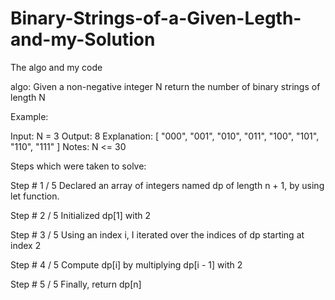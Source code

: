 # Binary-Strings-of-a-Given-Legth-and-my-Solution
The algo and my code



algo:
Given a non-negative integer N return the number of binary strings of length N

Example:

Input: N = 3
Output: 8
Explanation: [
    "000",
    "001",
    "010",
    "011",
    "100",
    "101",
    "110",
    "111"
]
Notes: N <= 30




Steps which were taken to solve: 
 
 Step # 1 / 5
Declared an array of integers named dp of length n + 1, by using let function.
 
 Step # 2 / 5
Initialized dp[1] with 2
 
 Step # 3 / 5
Using an index i, I iterated over the indices of dp starting at index 2

Step # 4 / 5
Compute dp[i] by multiplying dp[i - 1] with 2
 
 Step # 5 / 5
Finally, return dp[n]
